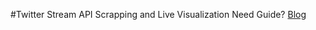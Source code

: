 #Twitter Stream API Scrapping and Live Visualization
Need Guide? <a href="https://www.junaideffendi.com/tag/streaming/">Blog</a>

